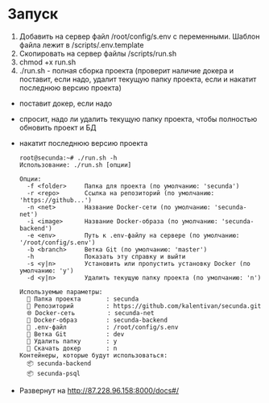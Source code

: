 # Запуск
1. Добавить на сервер файл /root/config/s.env с переменными. Шаблон файла лежит в /scripts/.env.template
2. Скопировать на сервер файлы /scripts/run.sh
3. chmod +x run.sh
5. ./run.sh - полная сборка проекта (проверит наличие докера и поставит, если надо, удалит текущую папку проекта, если и накатит последнюю версию проекта)
  * поставит докер, если надо
  * спросит, надо ли удалить текущую папку проекта, чтобы полностью обновить проект и БД
  * накатит последнюю версию проекта


        root@secunda:~# ./run.sh -h
        Использование: ./run.sh [опции]
        
        Опции:
          -f <folder>     Папка для проекта (по умолчанию: 'secunda')
          -r <repo>       Ссылка на репозиторий (по умолчанию: 'https://github...')
          -n <net>        Название Docker-сети (по умолчанию: 'secunda-net')
          -i <image>      Название Docker-образа (по умолчанию: 'secunda-backend')
          -e <env>        Путь к .env-файлу на сервере (по умолчанию: '/root/config/s.env')
          -b <branch>     Ветка Git (по умолчанию: 'master')
          -h              Показать эту справку и выйти
          -s <y|n>        Установить или пропустить установку Docker (по умолчанию: 'y')
          -d <y|n>        Удалить текущую папку проекта (по умолчанию: 'n')
        
        Используемые параметры:
          📁 Папка проекта       : secunda
          🔗 Репозиторий         : https://github.com/kalentivan/secunda.git
          🌐 Docker-сеть         : secunda-net
          🐳 Docker-образ        : secunda-backend
          📄 .env-файл           : /root/config/s.env
          🌿 Ветка Git           : dev
          🌿 Удалить папку       : y
          🌿 Скачать докер       : n
        Контейнеры, которые будут использоваться:
          📦 secunda-backend
          📦 secunda-psql


* Развернут на http://87.228.96.158:8000/docs#/

